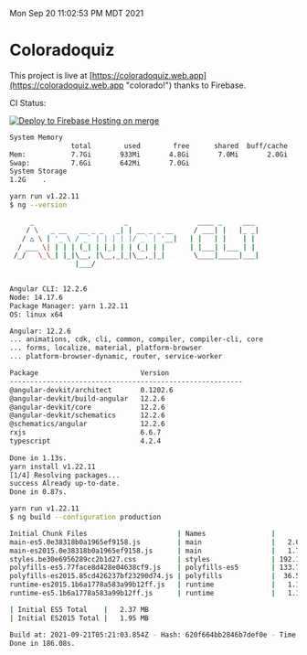 Mon Sep 20 11:02:53 PM MDT 2021

# Coloradoquiz


This project is live at [https://coloradoquiz.web.app](https://coloradoquiz.web.app "colorado!") thanks to Firebase.

CI Status: 

[![Deploy to Firebase Hosting on merge](https://github.com/teamkushal/coloradoquiz/actions/workflows/firebase-hosting-merge.yml/badge.svg)](https://github.com/teamkushal/coloradoquiz/actions/workflows/firebase-hosting-merge.yml)

```bash
System Memory
               total        used        free      shared  buff/cache   available
Mem:           7.7Gi       933Mi       4.8Gi       7.0Mi       2.0Gi       6.4Gi
Swap:          7.6Gi       642Mi       7.0Gi
System Storage
1.2G	.
```
```bash
yarn run v1.22.11
$ ng --version

     _                      _                 ____ _     ___
    / \   _ __   __ _ _   _| | __ _ _ __     / ___| |   |_ _|
   / △ \ | '_ \ / _` | | | | |/ _` | '__|   | |   | |    | |
  / ___ \| | | | (_| | |_| | | (_| | |      | |___| |___ | |
 /_/   \_\_| |_|\__, |\__,_|_|\__,_|_|       \____|_____|___|
                |___/
    

Angular CLI: 12.2.6
Node: 14.17.6
Package Manager: yarn 1.22.11
OS: linux x64

Angular: 12.2.6
... animations, cdk, cli, common, compiler, compiler-cli, core
... forms, localize, material, platform-browser
... platform-browser-dynamic, router, service-worker

Package                         Version
---------------------------------------------------------
@angular-devkit/architect       0.1202.6
@angular-devkit/build-angular   12.2.6
@angular-devkit/core            12.2.6
@angular-devkit/schematics      12.2.6
@schematics/angular             12.2.6
rxjs                            6.6.7
typescript                      4.2.4
    
Done in 1.13s.
yarn install v1.22.11
[1/4] Resolving packages...
success Already up-to-date.
Done in 0.87s.
```
```bash
yarn run v1.22.11
$ ng build --configuration production

Initial Chunk Files                      | Names                |      Size
main-es5.0e38318b0a1965ef9158.js         | main                 |   2.05 MB
main-es2015.0e38318b0a1965ef9158.js      | main                 |   1.73 MB
styles.be30e6956289cc2b1d27.css          | styles               | 192.19 kB
polyfills-es5.77face8d428e04638cf9.js    | polyfills-es5        | 133.75 kB
polyfills-es2015.85cd426237bf23290d74.js | polyfills            |  36.55 kB
runtime-es2015.1b6a1778a583a99b12ff.js   | runtime              |   1.17 kB
runtime-es5.1b6a1778a583a99b12ff.js      | runtime              |   1.17 kB

| Initial ES5 Total    |   2.37 MB
| Initial ES2015 Total |   1.95 MB

Build at: 2021-09-21T05:21:03.854Z - Hash: 620f664bb2846b7def0e - Time: 180294ms
Done in 186.08s.
```
